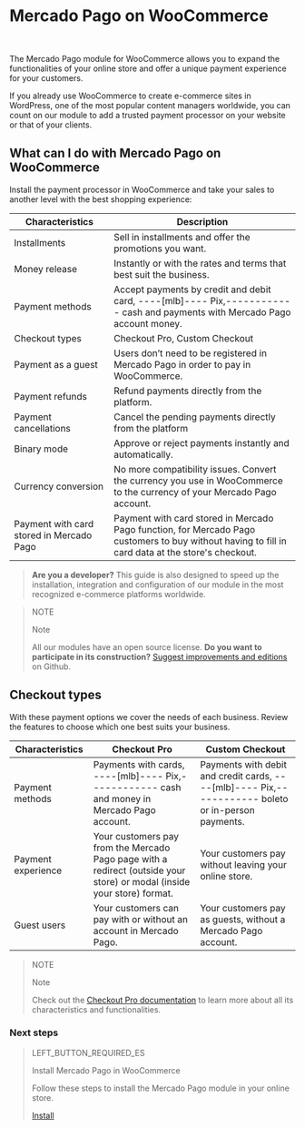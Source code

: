 # Mercado Pago on WooCommerce
<br/>

The Mercado Pago module for WooCommerce allows you to expand the functionalities of your online store and offer a unique payment experience for your customers.

If you already use WooCommerce to create e-commerce sites in WordPress, one of the most popular content managers worldwide, you can count on our module to add a trusted payment processor on your website or that of your clients.

## What can I do with Mercado Pago on WooCommerce

Install the payment processor in WooCommerce and take your sales to another level with the best shopping experience:

| Characteristics | Description |
| --- | --- |
| Installments | Sell in installments and offer the promotions you want. |
| Money release | Instantly or with the rates and terms that best suit the business. |
| Payment methods | Accept payments by credit and debit card, ----[mlb]---- Pix,------------ cash and payments with Mercado Pago account money. |
| Checkout types | Checkout Pro, Custom Checkout |
| Payment as a guest | Users don’t need to be registered in Mercado Pago in order to pay in WooCommerce. |
| Payment refunds | Refund payments directly from the platform. |
| Payment cancellations | Cancel the pending payments directly from the platform |
| Binary mode | Approve or reject payments instantly and automatically. |
| Currency conversion | No more compatibility issues. Convert the currency you use in WooCommerce to the currency of your Mercado Pago account. |
| Payment with card stored in Mercado Pago  | Payment with card stored in Mercado Pago function, for Mercado Pago customers to buy without having to fill in card data at the store's checkout. |

>**Are you a developer?**
>This guide is also designed to speed up the installation, integration and configuration of our module in the most recognized e-commerce platforms worldwide.

<span></span>

> NOTE
>
> Note
>
> All our modules have an open source license. **Do you want to participate in its construction?** [Suggest improvements and editions](https://github.com/mercadopago/cart-woocommerce) on Github.

## Checkout types

With these payment options we cover the needs of each business. Review the features to choose which one best suits your business.

| Characteristics | Checkout Pro | Custom Checkout |
| --- | --- | --- |
| Payment methods | Payments with cards, ----[mlb]---- Pix,------------ cash and money in Mercado Pago account. | Payments with debit and credit cards, ----[mlb]---- Pix,------------ boleto or in-person payments. |
| Payment experience | Your customers pay from the Mercado Pago page with a redirect (outside your store) or modal (inside your store) format. | Your customers pay without leaving your online store. |
| Guest users | Your customers can pay with or without an account in Mercado Pago. | Your customers pay as guests, without a Mercado Pago account. |

> NOTE
>
> Note
>
> Check out the [Checkout Pro documentation](https://www.mercadopago[FAKER][URL][DOMAIN]/developers/en/guides/online-payments/checkout-pro/introduction) to learn more about all its characteristics and functionalities.

### Next steps

> LEFT_BUTTON_REQUIRED_ES
>
> Install Mercado Pago in WooCommerce
>
> Follow these steps to install the Mercado Pago module in your online store.
>
> 
> [Install](https://www.mercadopago[FAKER][URL][DOMAIN]/developers/en/guides/plugins/woocommerce/instalation)